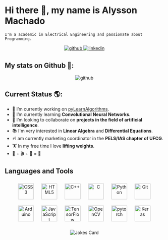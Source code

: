 # Hi there 👋, my name is Alysson Machado
```
I'm a academic in Electrical Engineering and passionate about Programming.
```

<div align="center">
<a href="https://github.com/Alyssonmach" target="_blank">
<img src=https://img.shields.io/badge/github-%2324292e.svg?&style=for-the-badge&logo=github&logoColor=white alt=github style="margin-bottom: 5px;" />
</a>
<a href="https://linkedin.com/in/alysson-machado-a30784186" target="_blank">
<img src=https://img.shields.io/badge/linkedin-%231E77B5.svg?&style=for-the-badge&logo=linkedin&logoColor=white alt=linkedin style="margin-bottom: 5px;" />
</a>  
</div>  

## My stats on Github 📖:  
<div align="center">
<img src =https://github-readme-stats.vercel.app/api?username=Alyssonmach&show_icons=true alt =github>
</div> 

## Current Status 🌎: 

- 🔭 I’m currently working on [pyLearnAlgorithms](https://pypi.org/project/pyLearnAlgorithms/). 
- 🌱 I’m currently learning **Convolutional Neural Networks**. 
- 👯 I’m looking to collaborate on **projects in the field of artificial intelligence**.
- 📚 I'm very interested in **Linear Algebra** and **Differential Equations**.
- ⚡I am currently marketing coordinator in the **PELS/IAS chapter of UFCG**.
- 🏋️ In my free time I love **lifting weights**.
- 🎵 + 🎬 + 🍕 = 🥰

## Languages and Tools  
<div align="center">  
<img style="margin: 10px" src="https://profilinator.rishav.dev/skills-assets/css3-original-wordmark.svg" alt="CSS3" height="50" />  
<img style="margin: 10px" src="https://profilinator.rishav.dev/skills-assets/html5-original-wordmark.svg" alt="HTML5" height="50" />  
<img style="margin: 10px" src="https://profilinator.rishav.dev/skills-assets/cplusplus-original.svg" alt="C++" height="50" />  
<img style="margin: 10px" src="https://profilinator.rishav.dev/skills-assets/c-original.svg" alt="C" height="50" />  
<img style="margin: 10px" src="https://profilinator.rishav.dev/skills-assets/python-original.svg" alt="Python" height="50" />  
<img style="margin: 10px" src="https://profilinator.rishav.dev/skills-assets/git-scm-icon.svg" alt="Git" height="50" />  
<img style="margin: 10px" src="https://profilinator.rishav.dev/skills-assets/arduino.png" alt="Arduino" height="50" />  
<img style="margin: 10px" src="https://profilinator.rishav.dev/skills-assets/javascript-original.svg" alt="JavaScript" height="50" />  
<img style="margin: 10px" src="https://profilinator.rishav.dev/skills-assets/tensorflow-icon.svg" alt="TensorFlow" height="50" />  
<img style="margin: 10px" src="https://profilinator.rishav.dev/skills-assets/opencv-icon.svg" alt="OpenCV" height="50" />  
<img style="margin: 10px" src="https://profilinator.rishav.dev/skills-assets/pytorch-icon.svg" alt="pytorch" height="50" />  
<img style="margin: 10px" src="https://profilinator.rishav.dev/skills-assets/keras.png" alt="Keras" height="50" />  
</div>  
<br>
<div align="center"> 
<img src="https://readme-jokes.vercel.app/api" alt="Jokes Card" />
</div> 
